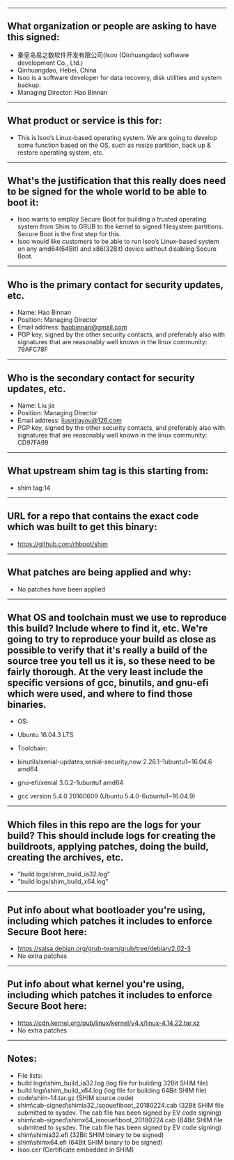 -------------------------------------------------------------------------------
What organization or people are asking to have this signed:
-------------------------------------------------------------------------------
- 秦皇岛易之数软件开发有限公司(Isoo (Qinhuangdao) software development Co., Ltd.)
- Qinhuangdao, Hebei, China
- Isoo is a software developer for data recovery, disk utilities and system backup.
- Managing Director: Hao Binnan

-------------------------------------------------------------------------------
What product or service is this for:
-------------------------------------------------------------------------------
- This is Isoo’s Linux-based operating system. We are going to develop some function based on the OS, such as resize partition, back up & restore operating system, etc.

-------------------------------------------------------------------------------
What's the justification that this really does need to be signed for the whole world to be able to boot it:
-------------------------------------------------------------------------------
- Isoo wants to employ Secure Boot for building a trusted operating system from Shim to GRUB to the kernel to signed filesystem partitions. Secure Boot is the first step for this.
- Isoo would like customers to be able to run Isoo’s Linux-based system on any amd64(64Bit) and x86(32Bit) device without disabling Secure Boot.

-------------------------------------------------------------------------------
Who is the primary contact for security updates, etc.
-------------------------------------------------------------------------------
- Name: Hao Binnan
- Position: Managing Director
- Email address: haobinnan@gmail.com
- PGP key, signed by the other security contacts, and preferably also with signatures that are reasonably well known in the linux community: 79AFC78F

-------------------------------------------------------------------------------
Who is the secondary contact for security updates, etc.
-------------------------------------------------------------------------------
- Name: Liu jia
- Position: Managing Director
- Email address: liusirjiayou@126.com
- PGP key, signed by the other security contacts, and preferably also with signatures that are reasonably well known in the linux community: CD97FA99

-------------------------------------------------------------------------------
What upstream shim tag is this starting from:
-------------------------------------------------------------------------------
- shim tag:14

-------------------------------------------------------------------------------
URL for a repo that contains the exact code which was built to get this binary:
-------------------------------------------------------------------------------
- https://github.com/rhboot/shim

-------------------------------------------------------------------------------
What patches are being applied and why:
-------------------------------------------------------------------------------
- No patches have been applied

-------------------------------------------------------------------------------
What OS and toolchain must we use to reproduce this build?  Include where to find it, etc.  We're going to try to reproduce your build as close as possible to verify that it's really a build of the source tree you tell us it is, so these need to be fairly thorough. At the very least include the specific versions of gcc, binutils, and gnu-efi which were used, and where to find those binaries.
-------------------------------------------------------------------------------
- OS: 
- Ubuntu 16.04.3 LTS

- Toolchain: 
- binutils/xenial-updates,xenial-security,now 2.26.1-1ubuntu1~16.04.6 amd64
- gnu-efi/xenial 3.0.2-1ubuntu1 amd64
- gcc version 5.4.0 20160609 (Ubuntu 5.4.0-6ubuntu1~16.04.9)

-------------------------------------------------------------------------------
Which files in this repo are the logs for your build?   This should include logs for creating the buildroots, applying patches, doing the build, creating the archives, etc.
-------------------------------------------------------------------------------
- "build logs/shim_build_ia32.log"
- "build logs/shim_build_x64.log"

-------------------------------------------------------------------------------
Put info about what bootloader you're using, including which patches it includes to enforce Secure Boot here:
-------------------------------------------------------------------------------
- https://salsa.debian.org/grub-team/grub/tree/debian/2.02-3
- No extra patches

-------------------------------------------------------------------------------
Put info about what kernel you're using, including which patches it includes to enforce Secure Boot here:
-------------------------------------------------------------------------------
- https://cdn.kernel.org/pub/linux/kernel/v4.x/linux-4.14.22.tar.xz
- No extra patches

-------------------------------------------------------------------------------
Notes:
-------------------------------------------------------------------------------
- File lists:
- build logs\shim_build_ia32.log                         (log file for building 32Bit SHIM file)
- build logs\shim_build_x64.log                          (log file for building 64Bit SHIM file)
- code\shim-14.tar.gz                                    (SHIM source code)
- shim\cab-signed\shimia32_isoouefiboot_20180224.cab     (32Bit SHIM file submitted to sysdev. The cab file has been signed by EV code signing)
- shim\cab-signed\shimx64_isoouefiboot_20180224.cab      (64Bit SHIM file submitted to sysdev. The cab file has been signed by EV code signing)
- shim\shimia32.efi                                      (32Bit SHIM binary to be signed)
- shim\shimx64.efi                                       (64Bit SHIM binary to be signed)
- Isoo.cer                                               (Certificate embedded in SHIM)

